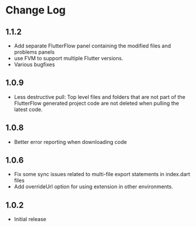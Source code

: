 # Change Log

## 1.1.2

- Add separate FlutterFlow panel containing the modified files and problems panels
- use FVM to support multiple Flutter versions.
- Various bugfixes

## 1.0.9

- Less destructive pull: Top level files and folders that are not part of the FlutterFlow
  generated project code are not deleted when pulling the latest code.

## 1.0.8

- Better error reporting when downloading code

## 1.0.6

- Fix some sync issues related to multi-file export statements in index.dart files
- Add overrideUrl option for using extension in other environments.

## 1.0.2

- Initial release
